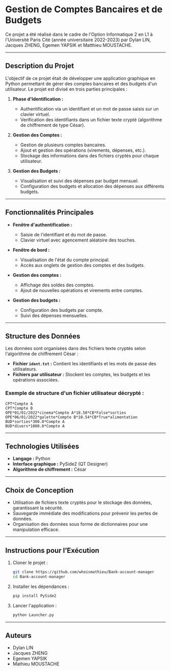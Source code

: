 # Gestion de Comptes Bancaires et de Budgets

Ce projet a été réalisé dans le cadre de l'Option Informatique 2 en L1 à l'Université Paris Cité (année universitaire 2022-2023) par Dylan LIN, Jacques ZHENG, Egemen YAPSIK et Matthieu MOUSTACHE.

---

## Description du Projet

L'objectif de ce projet était de développer une application graphique en Python permettant de gérer des comptes bancaires et des budgets d'un utilisateur. Le projet est divisé en trois parties principales :

1. **Phase d'Identification :**
   - Authentification via un identifiant et un mot de passe saisis sur un clavier virtuel.
   - Verification des identifiants dans un fichier texte crypté (algorithme de chiffrement de type César).

2. **Gestion des Comptes :**
   - Gestion de plusieurs comptes bancaires.
   - Ajout et gestion des opérations (virements, dépenses, etc.).
   - Stockage des informations dans des fichiers cryptés pour chaque utilisateur.

3. **Gestion des Budgets :**
   - Visualisation et suivi des dépenses par budget mensuel.
   - Configuration des budgets et allocation des dépenses aux différents budgets.

---

## Fonctionnalités Principales

- **Fenêtre d'authentification :**
  - Saisie de l'identifiant et du mot de passe.
  - Clavier virtuel avec agencement aléatoire des touches.

- **Fenêtre de bord :**
  - Visualisation de l'état du compte principal.
  - Accès aux onglets de gestion des comptes et des budgets.

- **Gestion des comptes :**
  - Affichage des soldes des comptes.
  - Ajout de nouvelles opérations et virements entre comptes.

- **Gestion des budgets :**
  - Configuration des budgets par compte.
  - Suivi des dépenses mensuelles.

---

## Structure des Données

Les données sont organisées dans des fichiers texte cryptés selon l'algorithme de chiffrement César :

- **Fichier `ident.txt` :** Contient les identifiants et les mots de passe des utilisateurs.
- **Fichiers par utilisateur :** Stockent les comptes, les budgets et les opérations associées.

### Exemple de structure d'un fichier utilisateur décrypté :
```
CPT*Compte A
CPT*Compte B
OPE*01/01/2022*cinema*Compte A*18.50*CB*False*sorties
OPE*06/01/2022*galette*Compte B*10.54*CB*True*alimentation
BUD*sorties*300.0*Compte A
BUD*divers*1000.0*Compte A
```

---

## Technologies Utilisées

- **Langage :** Python
- **Interface graphique :** PySide2 (QT Designer)
- **Algorithme de chiffrement :** César

---

## Choix de Conception

- Utilisation de fichiers texte cryptés pour le stockage des données, garantissant la sécurité.
- Sauvegarde immédiate des modifications pour prévenir les pertes de données.
- Organisation des données sous forme de dictionnaires pour une manipulation efficace.

---

## Instructions pour l’Exécution

1. Cloner le projet :
   ```bash
   git clone https://github.com/whoismathieu/Bank-account-manager
   cd Bank-account-manager
   ```

2. Installer les dépendances :
   ```bash
   pip install PySide2
   ```

3. Lancer l'application :
   ```bash
   python Launcher.py
   ```

---

## Auteurs

- Dylan LIN
- Jacques ZHENG
- Egemen YAPSIK
- Mathieu MOUSTACHE
